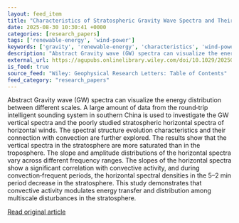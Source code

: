 ```yaml
---
layout: feed_item
title: "Characteristics of Stratospheric Gravity Wave Spectra and Their Dynamic Linkage With Convection"
date: 2025-08-30 10:30:41 +0000
categories: [research_papers]
tags: ['renewable-energy', 'wind-power']
keywords: ['gravity', 'renewable-energy', 'characteristics', 'wind-power', 'stratospheric']
description: "Abstract Gravity wave (GW) spectra can visualize the energy distribution between different scales"
external_url: https://agupubs.onlinelibrary.wiley.com/doi/10.1029/2025GL117204?af=R
is_feed: true
source_feed: "Wiley: Geophysical Research Letters: Table of Contents"
feed_category: "research_papers"
---
```


Abstract Gravity wave (GW) spectra can visualize the energy distribution between different scales. A large amount of data from the round‐trip intelligent sounding system in southern China is used to investigate the GW vertical spectra and the poorly studied stratospheric horizontal spectra of horizontal winds. The spectral structure evolution characteristics and their connection with convection are further explored. The results show that the vertical spectra in the stratosphere are more saturated than in the troposphere. The slope and amplitude distributions of the horizontal spectra vary across different frequency ranges. The slopes of the horizontal spectra show a significant correlation with convective activity, and during convection‐frequent periods, the horizontal spectral densities in the 5–2 min period decrease in the stratosphere. This study demonstrates that convective activity modulates energy transfer and distribution among multiscale disturbances in the stratosphere.

[Read original article](https://agupubs.onlinelibrary.wiley.com/doi/10.1029/2025GL117204?af=R)
